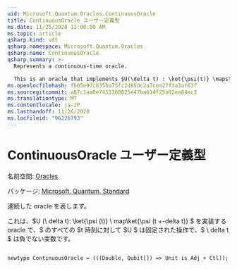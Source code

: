 ```yaml
---
uid: Microsoft.Quantum.Oracles.ContinuousOracle
title: ContinuousOracle ユーザー定義型
ms.date: 11/25/2020 12:00:00 AM
ms.topic: article
qsharp.kind: udt
qsharp.namespace: Microsoft.Quantum.Oracles
qsharp.name: ContinuousOracle
qsharp.summary: >-
  Represents a continuous-time oracle.

  This is an oracle that implements $U(\delta t) : \ket{\psi(t)} \mapsto \ket{\psi(t + \delta t)}$ for all times $t$, where $U$ is a fixed operation, and where $\delta t$ is a non-negative real number.
ms.openlocfilehash: fb05e97c635ba75fc2d85dc2a7cea27f3a3af63f
ms.sourcegitcommit: a87c1aa8e7453360025e47ba614f25b02ea84ec3
ms.translationtype: MT
ms.contentlocale: ja-JP
ms.lasthandoff: 11/26/2020
ms.locfileid: "96226793"
---
```

# <a name="continuousoracle-user-defined-type"></a>ContinuousOracle ユーザー定義型

名前空間: [Oracles](xref:Microsoft.Quantum.Oracles)

パッケージ: [Microsoft. Quantum. Standard](https://nuget.org/packages/Microsoft.Quantum.Standard)


連続した oracle を表します。

これは、$U (\ delta t): \ket{\psi (t)} \ map\ket{\psi (t +-delta t)} $ を実装する oracle で、$ のすべての $t 時刻に対して $U $ は固定された操作で、$ \ delta t $ は負でない実数です。

```qsharp

newtype ContinuousOracle = (((Double, Qubit[]) => Unit is Adj + Ctl));
```

